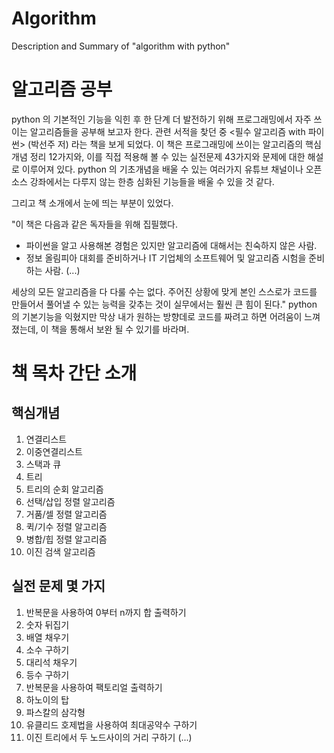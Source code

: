 # Algorithm
Description and Summary of "algorithm with python"

# 알고리즘 공부
python 의 기본적인 기능을 익힌 후 한 단계 더 발전하기 위해 프로그래밍에서 자주 쓰이는 알고리즘들을 공부해 보고자 한다.
관련 서적을 찾던 중 <필수 알고리즘 with 파이썬> (박선주 저) 라는 책을 보게 되었다.
이 책은 프로그래밍에 쓰이는 알고리즘의 핵심 개념 정리 12가지와, 이를 직접 적용해 볼 수 있는 실전문제 43가지와 문제에 대한 해설로 이루어져 있다.
python 의 기초개념을 배울 수 있는 여러가지 유튜브 채널이나 오픈소스 강좌에서는 다루지 않는 한층 심화된 기능들을 배울 수 있을 것 같다.

그리고 책 소개에서 눈에 띄는 부분이 있었다.

"이 책은 다음과 같은 독자들을 위해 집필했다.
- 파이썬을 알고 사용해본 경험은 있지만 알고리즘에 대해서는 친숙하지 않은 사람.
- 정보 올림피아 대회를 준비하거나 IT 기업체의 소프트웨어 및 알고리즘 시험을 준비하는 사람.
(...)

세상의 모든 알고리즘을 다 다룰 수는 없다. 주어진 상황에 맞게 본인 스스로가 코드를 만들어서 풀어낼 수 있는 능력을 갖추는 것이 실무에서는 훨씬 큰 힘이 된다."
python 의 기본기능을 익혔지만 막상 내가 원하는 방향데로 코드를 짜려고 하면 어려움이 느껴졌는데, 이 책을 통해서 보완 될 수 있기를 바라며.

# 책 목차 간단 소개
## 핵심개념 
1) 연결리스트
2) 이중연결리스트
3) 스택과 큐
4) 트리
5) 트리의 순회 알고리즘
6) 선택/삽입 정렬 알고리즘
7) 거품/셀 정렬 알고리즘
8) 퀵/기수 정렬 알고리즘
9) 병합/힙 정렬 알고리즘
10) 이진 검색 알고리즘

## 실전 문제 몇 가지
1) 반복문을 사용하여 0부터 n까지 합 출력하기
2) 숫자 뒤집기
3) 배열 채우기
4) 소수 구하기
5) 대리석 채우기
6) 등수 구하기
7) 반복문을 사용하여 팩토리얼 출력하기
8) 하노이의 탑
9) 파스칼의 삼각형
10) 유클리드 호제법을 사용하여 최대공약수 구하기
11) 이진 트리에서 두 노드사이의 거리 구하기 
(...)
